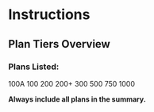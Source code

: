 # Instructions

## Plan Tiers Overview

### Plans Listed:
100A
100
200
200+
300
500
750
1000

**Always include all plans in the summary.**

